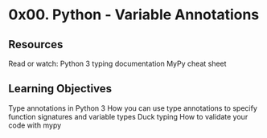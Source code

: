 # 0x00. Python - Variable Annotations

## Resources
Read or watch:
Python 3 typing documentation
MyPy cheat sheet


## Learning Objectives

Type annotations in Python 3
How you can use type annotations to specify function signatures and variable types
Duck typing
How to validate your code with mypy


